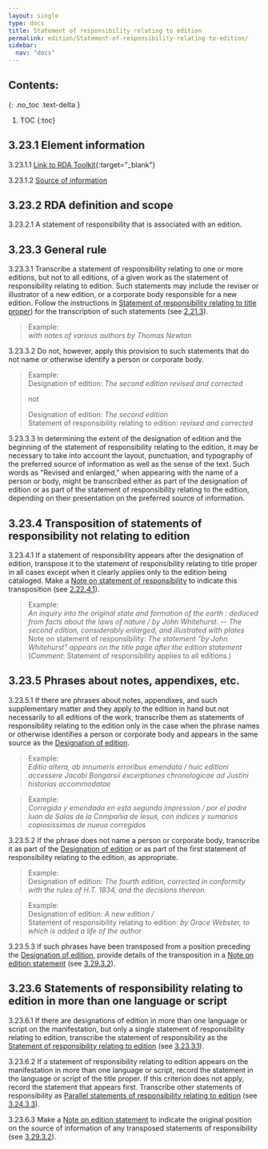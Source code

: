 ```yaml
---
layout: single
type: docs
title: Statement of responsibility relating to edition
permalink: edition/Statement-of-responsibility-relating-to-edition/
sidebar:
  nav: "docs"
---
```


## Contents:
{: .no_toc .text-delta }

1. TOC
{:toc}

## 3.23.1 Element information

<a name="3.23.1.1">3.23.1.1</a> [Link to RDA Toolkit](https://beta.rdatoolkit.org/Content/Index?externalId=en-US_ala-dcdb7f9e-3b2f-3819-8c00-1a5e6a1339ed){:target="_blank"}

<a name="3.23.1.2">3.23.1.2</a> [Source of information](/DCRMR/edition/)

## 3.23.2 RDA definition and scope

<a name="3.23.2.1">3.23.2.1</a> A statement of responsibility that is associated with an edition.

## 3.23.3 General rule

<a name="3.23.3.1">3.23.3.1</a> Transcribe a statement of responsibility relating to one or more editions, but not to all editions, of a given work as the statement of responsibility relating to edition. Such statements may include the reviser or illustrator of a new edition, or a corporate body responsible for a new edition. Follow the instructions in [Statement of responsibility relating to title proper](/DCRMR/sor/Statement-of-responsibility-relating-to-title-proper)) for the transcription of such statements (see [2.21.3](/DCRMR/sor/Statement-of-responsibility-relating-to-title-proper/#2213-statements-of-responsibility-following-titles-in-more-than-one-language-or-script)).

>Example:  
><CITE>with notes of various authors by Thomas Newton</CITE>

<a name="3.23.3.2">3.23.3.2</a> Do not, however, apply this provision to such statements that do not name or otherwise identify a person or corporate body.

>Example:  
>Designation of edition: <CITE>The second edition revised and corrected</CITE>
>  
>not	
>   
>Designation of edition:  <CITE>The second edition</CITE>  
>Statement of responsibility relating to edition: <CITE>revised and corrected</CITE>

<a name="3.23.3.3">3.23.3.3</a> In determining the extent of the designation of edition and the beginning of the statement of responsibility relating to the edition, it may be necessary to take into account the layout, punctuation, and typography of the preferred source of information  as well as the sense of the text. Such words as "Revised and enlarged," when appearing with the name of a person or body, might be transcribed either as part of the designation of edition or as part of the statement of responsibility relating to the edition, depending on their presentation on the preferred source of information.

## 3.23.4 Transposition of statements of responsibility not relating to edition

<a name="3.23.4.1">3.23.4.1</a> If a statement of responsibility appears after the designation of edition, transpose it to the statement of responsibility relating to title proper in all cases except when it clearly applies only to the edition being cataloged. Make a [Note on statement of responsibility](/DCRMR/sor/Note-on-statement-of-responsibility/) to indicate this transposition (see [2.22.4.1](/DCRMR/sor/Note-on-statement-of-responsibility/#2.22.4.1)).

>Example:  
><CITE> An inquiry into the original state and formation of the earth : deduced from facts about the laws of nature / by John Whitehurst. -- The second edition, considerably enlarged, and illustrated with plates</CITE>  
>Note on statement of responsibility: <CITE>The statement "by John Whitehurst" appears on the title page after the edition statement</CITE>  
>(*Comment*: Statement of responsibility applies to all editions.)

## 3.23.5 Phrases about notes, appendixes, etc.

<a name="3.23.5.1">3.23.5.1</a> If there are phrases about notes, appendixes, and such supplementary matter and they apply to the edition in hand but not necessarily to all editions of the work, transcribe them as statements of responsibility relating to the edition only in the case when the phrase names or otherwise identifies a person or corporate body and appears in the same source as the [Designation of edition](/DCRMR/edition/Designation-of-edition/).

>Example:  
><CITE>Editio altera, ab innumeris erroribus emendata / huic editioni accessere Jacobi Bongarsii excerptiones chronologicae ad Justini historias accommodatae</CITE>

>Example:  
> <CITE>Corregida y emendada en esta segunda impression / por el padre Iuan de Salas de la Compañia de Iesus, con indices y sumarios copiosissimos de nueuo corregidos</CITE>

<a name="3.23.5.2">3.23.5.2</a> If the phrase does not name a person or corporate body, transcribe it as part of the [Designation of edition](/DCRMR/edition/Designation-of-edition/) or as part of the first statement of responsibility relating to the edition, as appropriate. 

>Example:  
>Designation of edition: <CITE>The fourth edition, corrected in conformity with the rules of H.T. 1834, and the decisions thereon</CITE>

>Example:  
> Designation of edition: <CITE>A new edition / </CITE>  
> Statement of responsibility relating to edition: <CITE>by Grace Webster, to which is added a life of the author</CITE>

<a name="3.23.5.3">3.23.5.3</a> If such phrases have been transposed from a position preceding the [Designation of edition](/DCRMR/edition/Designation-of-edition/), provide details of the transposition in a [Note on edition statement](/DCRMR/edition/Note-on-edition-statement/) (see [3.29.3.2](/DCRMR/edition/Note-on-edition-statement/#3.29.3.2)).

## 3.23.6 Statements of responsibility relating to edition in more than one language or script

<a name="3.23.6.1">3.23.6.1</a> If there are designations of edition in more than one language or script on the manifestation, but only a single statement of responsibility relating to edition, transcribe the statement of responsibility as the [Statement of responsibility relating to edition](/DCRMR/edition/Statement-of-responsibility-relating-to-edition/) (see [3.23.3.1](/DCRMR/edition/Statement-of-responsibility-relating-to-edition/#3.23.3.1)).

<a name="3.23.6.2">3.23.6.2</a> If a statement of responsibility relating to edition appears on the manifestation in more than one language or script, record the statement in the language or script of the title proper. If this criterion does not apply, record the statement that appears first. Transcribe other statements of responsibility as [Parallel statements of responsibility relating to edition](/DCRMR/edition/Parallel-statement-of-responsibility-relating-to-edition/) (see [3.24.3.3](/DCRMR/edition/Parallel-statement-of-responsibility-relating-to-edition/#3.24.3.3)).

<a name="3.23.6.3">3.23.6.3</a> Make a [Note on edition statement](/DCRMR/edition/Note-on-edition-statement/) to indicate the original position on the source of information of any transposed statements of responsibility (see [3.29.3.2](/DCRMR/edition/Note-on-edition-statement/#3.29.3.2)).